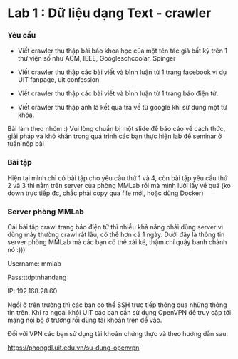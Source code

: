 # Lab 1 : Dữ liệu dạng Text - crawler

### Yêu cầu

- Viết crawler thu thập bài báo khoa học của một tên tác giả bất kỳ trên 1 thư viện số như ACM, IEEE, Googleschcoolar, Spinger

- Viết crawler thu thập các bài viết và bình luận từ 1 trang facebook ví dụ UIT fanpage, uit confession

- Viết crawler thu thập các bài viết và bình luận từ 1 trang báo điện tử.

- Viết crawler thu thập ảnh là kết quả trả về từ google khi sử dụng một từ khóa.

Bài làm theo nhóm :) Vui lòng chuẩn bị một slide để báo cáo về cách thức, giải pháp và khó khăn trong quá trình các bạn thực hiện lab để seminar ở tuần nộp bài

### Bài tập

Hiện tại mình chỉ có bài tập cho yêu cầu thứ 1 và 4, còn bài tập yêu cầu thứ 2 và 3 thì nằm trên server của phòng MMLab rồi mà mình lười lấy về quá (ko down trực tiếp đc, chắc phải copy qua file mới, hoặc dùng Docker)

### Server phòng MMLab

Cái bài tập crawl trang báo điện tử thì nhiều khả năng phải dùng server vì dùng máy thường crawl rất lâu, có thể hơn cả 1 ngày. Dưới đây là thông tin server phòng MMLab mà các bạn có thể xài ké, thậm chí quậy banh chành nó :)))

Username: mmlab

Pass:ttdptnhandang

IP: 192.168.28.60

Ngồi ở trên trường thì các bạn có thể SSH trực tiếp thông qua những thông tin trên. Khi ra ngoài khỏi UIT các bạn cần sử dụng OpenVPN để truy cập tới mạng nội bộ ở trường rồi dùng tài khoản trên để vào.

Đối với VPN các bạn sử dụng tài khoản chứng thực và theo hướng dẫn sau:
 
https://phongdl.uit.edu.vn/su-dung-openvpn
